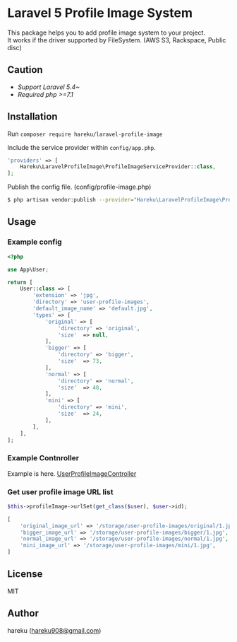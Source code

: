 # Laravel 5 Profile Image System

This package helps you to add profile image system to your project.  
It works if the driver supported by FileSystem. (AWS S3, Rackspace, Public disc)

## Caution
- *Support Laravel 5.4~*  
- *Required php >=7.1*

## Installation

Run `composer require hareku/laravel-profile-image`

Include the service provider within `config/app.php`.

```php
'providers' => [
    Hareku\LaravelProfileImage\ProfileImageServiceProvider::class,
];
```

Publish the config file. (config/profile-image.php)

```sh
$ php artisan vendor:publish --provider="Hareku\LaravelProfileImage\ProfileImageServiceProvider"
```

## Usage

### Example config
```php
<?php

use App\User;

return [
    User::class => [
        'extension' => 'jpg',
        'directory' => 'user-profile-images',
        'default_image_name' => 'default.jpg',
        'types' => [
            'original' => [
                'directory' => 'original',
                'size'  => null,
            ],
            'bigger' => [
                'directory' => 'bigger',
                'size'  => 73,
            ],
            'normal' => [
                'directory' => 'normal',
                'size'  => 48,
            ],
            'mini' => [
                'directory' => 'mini',
                'size'  => 24,
            ],
        ],
    ],
];

```

### Example Contnroller

Example is here. [UserProfileImageController](examples/UserProfileImageController.php)

### Get user profile image URL list

```php
$this->profileImage->urlSet(get_class($user), $user->id);

[
    'original_image_url' => '/storage/user-profile-images/original/1.jpg',
    'bigger_image_url' => '/storage/user-profile-images/bigger/1.jpg',
    'normal_image_url' => '/storage/user-profile-images/normal/1.jpg',
    'mini_image_url' => '/storage/user-profile-images/mini/1.jpg',
]
```

## License

MIT

## Author

hareku (hareku908@gmail.com)
